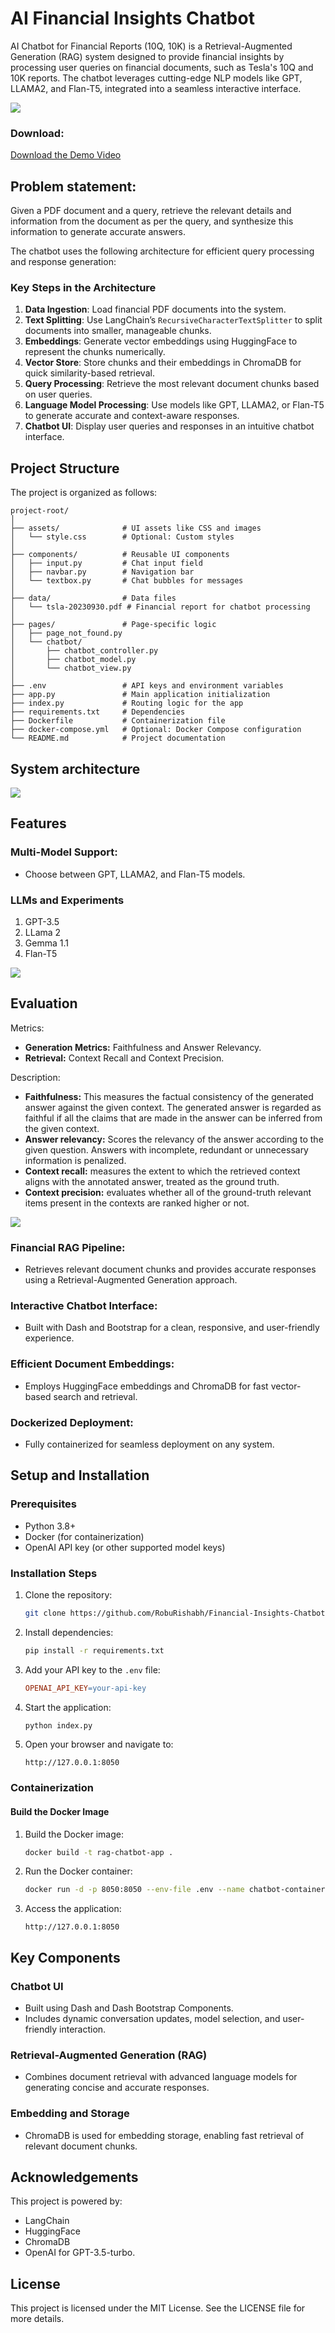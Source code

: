 
# AI Financial Insights Chatbot

AI Chatbot for Financial Reports (10Q, 10K) is a Retrieval-Augmented Generation (RAG) system designed to provide financial insights by processing user queries on financial documents, such as Tesla's 10Q and 10K reports. The chatbot leverages cutting-edge NLP models like GPT, LLAMA2, and Flan-T5, integrated into a seamless interactive interface.

![](./assets/rag_chatbot_10q.png)

### Download:
[Download the Demo Video](./assets/Demo.mp4)


## Problem statement: 
Given a PDF document and a query, retrieve the relevant details and information from the document as per the query, and synthesize this information to generate accurate answers.

The chatbot uses the following architecture for efficient query processing and response generation:

### Key Steps in the Architecture
1. **Data Ingestion**: Load financial PDF documents into the system.
2. **Text Splitting**: Use LangChain’s `RecursiveCharacterTextSplitter` to split documents into smaller, manageable chunks.
3. **Embeddings**: Generate vector embeddings using HuggingFace to represent the chunks numerically.
4. **Vector Store**: Store chunks and their embeddings in ChromaDB for quick similarity-based retrieval.
5. **Query Processing**: Retrieve the most relevant document chunks based on user queries.
6. **Language Model Processing**: Use models like GPT, LLAMA2, or Flan-T5 to generate accurate and context-aware responses.
7. **Chatbot UI**: Display user queries and responses in an intuitive chatbot interface.

## Project Structure

The project is organized as follows:
```
project-root/
│
├── assets/              # UI assets like CSS and images
│   └── style.css        # Optional: Custom styles
│
├── components/          # Reusable UI components
│   ├── input.py         # Chat input field
│   ├── navbar.py        # Navigation bar
│   └── textbox.py       # Chat bubbles for messages
│
├── data/                # Data files
│   └── tsla-20230930.pdf # Financial report for chatbot processing
│
├── pages/               # Page-specific logic
│   ├── page_not_found.py
│   └── chatbot/
│       ├── chatbot_controller.py
│       ├── chatbot_model.py
│       └── chatbot_view.py
│
├── .env                 # API keys and environment variables
├── app.py               # Main application initialization
├── index.py             # Routing logic for the app
├── requirements.txt     # Dependencies
├── Dockerfile           # Containerization file
├── docker-compose.yml   # Optional: Docker Compose configuration
└── README.md            # Project documentation
```

## System architecture

![](./assets/rag_architecture.png)

## Features

### Multi-Model Support:
- Choose between GPT, LLAMA2, and Flan-T5 models.

### LLMs and Experiments

1. GPT-3.5
2. LLama 2
3. Gemma 1.1
4. Flan-T5

![](./assets/models_experiment.png)

## Evaluation

Metrics:
* **Generation Metrics:** Faithfulness and Answer Relevancy.
* **Retrieval:** Context Recall and Context Precision.

Description:
* **Faithfulness:** This measures the factual consistency of the generated answer against the given context. The generated answer is regarded as faithful if all the claims that are made in the answer can be inferred from the given context. 
* **Answer relevancy:** Scores the relevancy of the answer according to the given question. Answers with incomplete, redundant or unnecessary information is penalized.
* **Context recall:** measures the extent to which the retrieved context aligns with the annotated answer, treated as the ground truth.
* **Context precision:** evaluates whether all of the ground-truth relevant items present in the contexts are ranked higher or not.


![](./assets/gpt35_eval.png)

### Financial RAG Pipeline:
- Retrieves relevant document chunks and provides accurate responses using a Retrieval-Augmented Generation approach.

### Interactive Chatbot Interface:
- Built with Dash and Bootstrap for a clean, responsive, and user-friendly experience.

### Efficient Document Embeddings:
- Employs HuggingFace embeddings and ChromaDB for fast vector-based search and retrieval.

### Dockerized Deployment:
- Fully containerized for seamless deployment on any system.

## Setup and Installation

### Prerequisites
- Python 3.8+
- Docker (for containerization)
- OpenAI API key (or other supported model keys)

### Installation Steps
1. Clone the repository:
   ```bash
   git clone https://github.com/RobuRishabh/Financial-Insights-Chatbot-Leveraging-Retrieval-Augmented-Generation-for-10Q-and-10K-Reports.git
   ```
2. Install dependencies:
   ```bash
   pip install -r requirements.txt
   ```
3. Add your API key to the `.env` file:
   ```makefile
   OPENAI_API_KEY=your-api-key
   ```
4. Start the application:
   ```bash
   python index.py
   ```
5. Open your browser and navigate to:
   ```
   http://127.0.0.1:8050
   ```

### Containerization

#### Build the Docker Image
1. Build the Docker image:
   ```bash
   docker build -t rag-chatbot-app .
   ```
2. Run the Docker container:
   ```bash
   docker run -d -p 8050:8050 --env-file .env --name chatbot-container rag-chatbot-app
   ```
3. Access the application:
   ```
   http://127.0.0.1:8050
   ```

## Key Components

### Chatbot UI
- Built using Dash and Dash Bootstrap Components.
- Includes dynamic conversation updates, model selection, and user-friendly interaction.

### Retrieval-Augmented Generation (RAG)
- Combines document retrieval with advanced language models for generating concise and accurate responses.

### Embedding and Storage
- ChromaDB is used for embedding storage, enabling fast retrieval of relevant document chunks.

## Acknowledgements
This project is powered by:
- LangChain
- HuggingFace
- ChromaDB
- OpenAI for GPT-3.5-turbo.

## License
This project is licensed under the MIT License. See the LICENSE file for more details.
